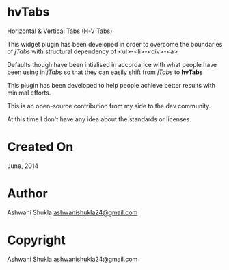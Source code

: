 # hvTabs
Horizontal & Vertical Tabs (H-V Tabs)

This widget plugin has been developed in order to overcome the boundaries of *jTabs* with structural dependency of &lt;ul>-&lt;li>-&lt;div>-&lt;a>

Defaults though have been intialised in accordance with what people have been using in *jTabs* so that they can easily shift from *jTabs* to **hvTabs**

This plugin has been developed to help people achieve better results with minimal efforts.

This is an open-source contribution from my side to the dev community.

At this time I don't have any idea about the standards or licenses.

# Created On
June, 2014
# Author
Ashwani Shukla <ashwanishukla24@gmail.com>
# Copyright
Ashwani Shukla <ashwanishukla24@gmail.com>
